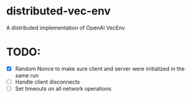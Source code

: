 # distributed-vec-env
A distributed implementation of OpenAI VecEnv

# TODO:
- [x] Random Nonce to make sure client and server were initialized in the same run
- [ ] Handle client disconnects
- [ ] Set timeouts on all network operations

